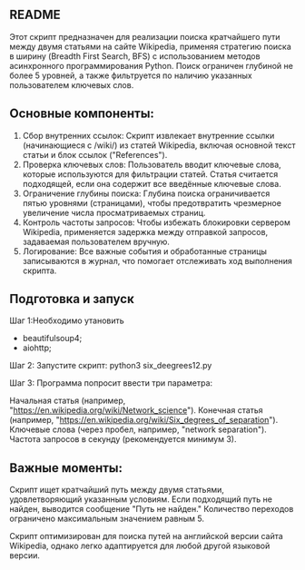 ## **README**
Этот скрипт предназначен для реализации поиска кратчайшего пути между двумя статьями на сайте Wikipedia, применяя стратегию поиска в ширину (Breadth First Search, BFS) с использованием методов асинхронного программирования Python. Поиск ограничен глубиной не более 5 уровней, а также фильтруется по наличию указанных пользователем ключевых слов.

## **Основные компоненты:**
1. Сбор внутренних ссылок: Скрипт извлекает внутренние ссылки (начинающиеся с /wiki/) из статей Wikipedia, включая основной текст статьи и блок ссылок ("References").
2. Проверка ключевых слов: Пользователь вводит ключевые слова, которые используются для фильтрации статей. Статья считается подходящей, если она содержит все введённые ключевые слова.
3. Ограничение глубины поиска: Глубина поиска ограничивается пятью уровнями (страницами), чтобы предотвратить чрезмерное увеличение числа просматриваемых страниц.
4. Контроль частоты запросов: Чтобы избежать блокировки сервером Wikipedia, применяется задержка между отправкой запросов, задаваемая пользователем вручную.
5. Логирование: Все важные события и обработанные страницы записываются в журнал, что помогает отслеживать ход выполнения скрипта.


## Подготовка и запуск

Шаг 1:Необходимо утановить
- beautifulsoup4;
- aiohttp;
  
Шаг 2: Запустите скрипт:
python3 six_deegrees12.py

Шаг 3: Программа попросит ввести три параметра:

Начальная статья (например, "https://en.wikipedia.org/wiki/Network_science").
Конечная статья (например, "https://en.wikipedia.org/wiki/Six_degrees_of_separation").
Ключевые слова (через пробел, например, "network separation").
Частота запросов в секунду (рекомендуется минимум 3).

## Важные моменты:
Скрипт ищет кратчайший путь между двумя статьями, удовлетворяющий указанным условиям. Если подходящий путь не найден, выводится сообщение "Путь не найден."
Количество переходов ограничено максимальным значением равным 5.

Скрипт оптимизирован для поиска путей на английской версии сайта Wikipedia, однако легко адаптируется для любой другой языковой версии.
